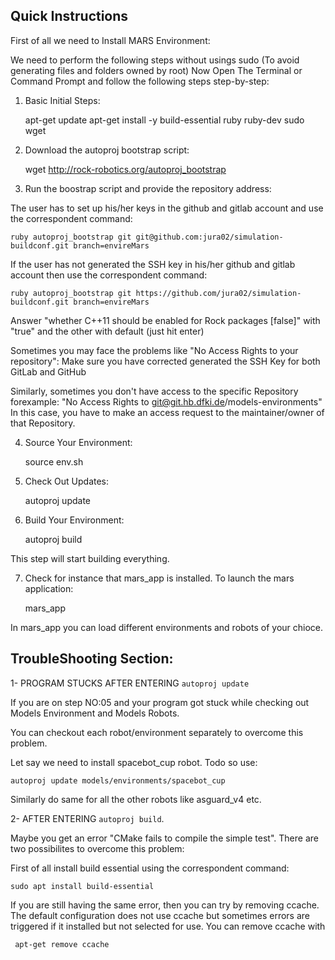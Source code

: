 ## Quick Instructions
First of all we need to Install MARS Environment:
     
We need to perform the following steps without usings sudo (To avoid generating files and folders owned by root)
Now Open The Terminal or Command Prompt and follow the following steps step-by-step:

1) Basic Initial Steps: 
      
    apt-get update
    apt-get install -y build-essential ruby ruby-dev sudo wget
          
2) Download the autoproj bootstrap script:
      
    wget http://rock-robotics.org/autoproj_bootstrap
          
    
3) Run the boostrap script and provide the repository address:

The user has to set up his/her keys in the github and gitlab account and use the correspondent command:
      
    ruby autoproj_bootstrap git git@github.com:jura02/simulation-buildconf.git branch=envireMars          
 
If the user has not generated the SSH key in his/her github and gitlab account then use the correspondent command: 
    
    ruby autoproj_bootstrap git https://github.com/jura02/simulation-buildconf.git branch=envireMars
        

Answer "whether C++11 should be enabled for Rock packages [false]" with "true" and the other with default (just hit enter)
    
Sometimes you may face the problems like "No Access Rights to your repository": Make sure you have corrected generated the SSH Key for both GitLab and GitHub
    
Similarly, sometimes you don't have access to the specific Repository forexample:
"No Access Rights to git@git.hb.dfki.de/models-environments" 
In this case, you have to make an access request to the maintainer/owner of that Repository. 
  
    
4) Source Your Environment: 
      
    source env.sh
      
5) Check Out Updates:
      
    autoproj update
          
6) Build Your Environment:
      
    autoproj build        
    
This step will start building everything.
    
7) Check for instance that mars_app is installed. To launch the mars application: 

    mars_app          
    

In mars_app you can load different environments and robots of your chioce.
    
 ## TroubleShooting Section:
 
1- PROGRAM STUCKS AFTER ENTERING ` autoproj update `

If you are on step NO:05 and your program got stuck while checking out Models Environment and Models Robots. 

You can checkout each robot/environment separately to overcome this problem.

Let say  we need to install spacebot_cup robot.
Todo so use:
    
    autoproj update models/environments/spacebot_cup
              
Similarly do same for all the other robots like asguard_v4 etc.

    
2- AFTER ENTERING ` autoproj build `.

Maybe you get an error "CMake fails to compile the simple test".
There are two possibilites to overcome this problem: 

First of all install build essential using the correspondent command:
    
    sudo apt install build-essential
              
If you are still having the same error, then you can try by removing ccache. The default configuration does not use ccache but sometimes errors are triggered if it installed but not selected for use. You can remove ccache with

     apt-get remove ccache

